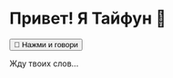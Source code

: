 <!DOCTYPE html>
<html lang="ru">
<head>
<meta charset="UTF-8" />
<title>Тайфун — Голосовой Ассистент</title>
</head>
<body>
<h1>Привет! Я Тайфун 🤖</h1>
<button onclick="startRecognition()">🎤 Нажми и говори</button>
<p id="output">Жду твоих слов...</p>

<script>
const output = document.getElementById('output');
const SpeechRecognition = window.SpeechRecognition || window.webkitSpeechRecognition;

if (!SpeechRecognition) {
  output.textContent = 'Извини, твой браузер не поддерживает распознавание речи.';
} else {
  const recognition = new SpeechRecognition();
  recognition.lang = 'ru-RU';
  recognition.interimResults = false;

  recognition.onresult = e => {
    const text = e.results[0][0].transcript.toLowerCase();
    output.textContent = 'Ты сказал: ' + text;
    respond(text);
  };

  recognition.onerror = e => {
    output.textContent = 'Ошибка распознавания: ' + e.error;
  };

  function startRecognition() {
    recognition.start();
    output.textContent = 'Слушаю...';
  }

  function respond(text) {
    let response = 'Я не понял. Попробуй сказать "привет" или "как дела".';
    if (text.includes('привет')) response = 'Привет! Я Тайфун, твой голосовой помощник.';
    else if (text.includes('как дела')) response = 'У меня всё отлично! Как у тебя?';
    else if (text.includes('погода')) response = 'Погода отличная, солнечно и тепло!';
    speak(response);
  }

  function speak(text) {
    const utterance = new SpeechSynthesisUtterance(text);
    utterance.lang = 'ru-RU';
    window.speechSynthesis.speak(utterance);
  }

  window.startRecognition = startRecognition;
}
</script>
</body>
</html>
